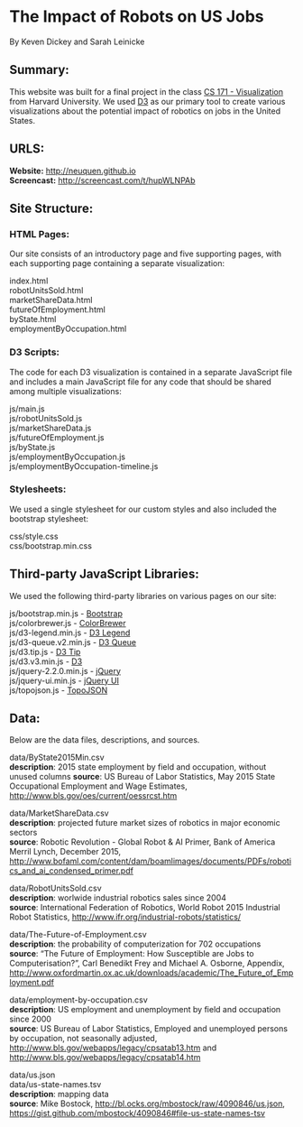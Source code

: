 # The Impact of Robots on US Jobs

By Keven Dickey and Sarah Leinicke

## Summary:

This website was built for a final project in the class [CS 171 - Visualization](http://www.cs171.org/) from Harvard University.  We used [D3](https://d3js.org/) as our primary tool to create various visualizations about the potential impact of robotics on jobs in the United States. 

## URLS:

**Website:** http://neuquen.github.io  
**Screencast:** http://screencast.com/t/hupWLNPAb

## Site Structure:
### HTML Pages:

Our site consists of an introductory page and five supporting pages, with each supporting page containing a separate visualization:

index.html  
robotUnitsSold.html  
marketShareData.html  
futureOfEmployment.html  
byState.html  
employmentByOccupation.html

### D3 Scripts:

The code for each D3 visualization is contained in a separate JavaScript file and includes a main JavaScript file for any code that should be shared among multiple visualizations:

js/main.js  
js/robotUnitsSold.js  
js/marketShareData.js  
js/futureOfEmployment.js  
js/byState.js  
js/employmentByOccupation.js  
js/employmentByOccupation-timeline.js 

### Stylesheets:

We used a single stylesheet for our custom styles and also included the bootstrap stylesheet:

css/style.css  
css/bootstrap.min.css

## Third-party JavaScript Libraries:

We used the following third-party libraries on various pages on our site:

js/bootstrap.min.js - [Bootstrap](http://getbootstrap.com/)  
js/colorbrewer.js - [ColorBrewer](https://github.com/mbostock/d3/tree/master/lib/colorbrewer)  
js/d3-legend.min.js - [D3 Legend](http://d3-legend.susielu.com/)  
js/d3-queue.v2.min.js - [D3 Queue](https://github.com/d3/d3-queue)  
js/d3.tip.js - [D3 Tip](https://github.com/Caged/d3-tip)  
js/d3.v3.min.js - [D3](https://d3js.org/)  
js/jquery-2.2.0.min.js - [jQuery](https://jquery.com/)  
js/jquery-ui.min.js - [jQuery UI](https://jqueryui.com/)  
js/topojson.js - [TopoJSON](https://github.com/mbostock/topojson) 

## Data:

Below are the data files, descriptions, and sources.

data/ByState2015Min.csv  
  **description**: 2015 state employment by field and occupation, without unused columns 
  **source**: US Bureau of Labor Statistics, May 2015 State Occupational Employment and Wage Estimates,
  http://www.bls.gov/oes/current/oessrcst.htm

data/MarketShareData.csv  
  **description**: projected future market sizes of robotics in major economic sectors  
  **source**: Robotic Revolution - Global Robot & AI Primer, Bank of America Merril Lynch, December 2015,  http://www.bofaml.com/content/dam/boamlimages/documents/PDFs/robotics_and_ai_condensed_primer.pdf

data/RobotUnitsSold.csv  
  **description**: worlwide industrial robotics sales since 2004  
  **source**: International Federation of Robotics, World Robot 2015 Industrial Robot Statistics, http://www.ifr.org/industrial-robots/statistics/

data/The-Future-of-Employment.csv  
  **description**: the probability of computerization for 702 occupations  
  **source**: “The Future of Employment: How Susceptible are Jobs to Computerisation?”, Carl Benedikt Frey and Michael A. Osborne, Appendix, http://www.oxfordmartin.ox.ac.uk/downloads/academic/The_Future_of_Employment.pdf

data/employment-by-occupation.csv  
  **description**: US employment and unemployment by field and occupation since 2000  
  **source**: US Bureau of Labor Statistics, Employed and unemployed persons by occupation, not seasonally adjusted,  http://www.bls.gov/webapps/legacy/cpsatab13.htm and http://www.bls.gov/webapps/legacy/cpsatab14.htm

data/us.json  
data/us-state-names.tsv  
  **description**: mapping data  
  **source**: Mike Bostock, http://bl.ocks.org/mbostock/raw/4090846/us.json, https://gist.github.com/mbostock/4090846#file-us-state-names-tsv
